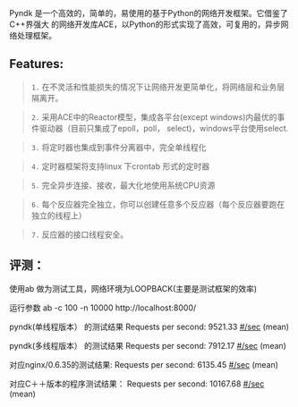 Pyndk 是一个高效的，简单的，易使用的基于Python的网络开发框架。它借鉴了C++界强大
的网络开发库ACE，以Python的形式实现了高效，可复用的，异步网络处理框架。

## Features: ##

> `1.` 在不灵活和性能损失的情况下让网络开发更简单化，将网络层和业务层隔离开。

> `2.` 采用ACE中的Reactor模型，集成各平台(except windows)内最优的事件驱动器（目前只集成了epoll，poll， select)，windows平台使用select.

> `3.` 将定时器也集成到事件分离器中，完全单线程化

> `4.` 定时器框架将支持linux 下crontab 形式的定时器

> `5.` 完全异步连接、接收，最大化地使用系统CPU资源

> `6.` 每个反应器完全独立，你可以创建任意多个反应器（每个反应器要跑在独立的线程上）

> `7.` 反应器的接口线程安全。


## 评测： ##
使用ab 做为测试工具，网络环境为LOOPBACK(主要是测试框架的效率)

运行参数 ab -c 100 -n 10000 http://localhost:8000/

pyndk(单线程版本） 的测试结果
Requests per second:    9521.33 [#/sec](#/sec.md) (mean)


pyndk(多线程版本） 的测试结果
Requests per second:    7912.17 [#/sec](#/sec.md) (mean)


对应nginx/0.6.35的测试结果:
Requests per second:    6135.45 [#/sec](#/sec.md) (mean)


对应C＋＋版本的程序测试结果：
Requests per second:    10167.68 [#/sec](#/sec.md) (mean)

